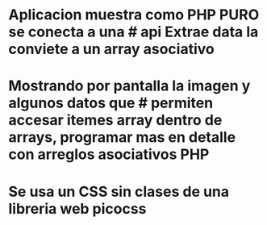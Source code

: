 # Aplicacion muestra como PHP PURO se conecta a una # api Extrae data la conviete a un array asociativo
# Mostrando por pantalla la imagen y algunos datos que # permiten accesar itemes array dentro de arrays, programar mas en detalle con arreglos asociativos PHP
# Se usa un CSS sin clases de una libreria web picocss